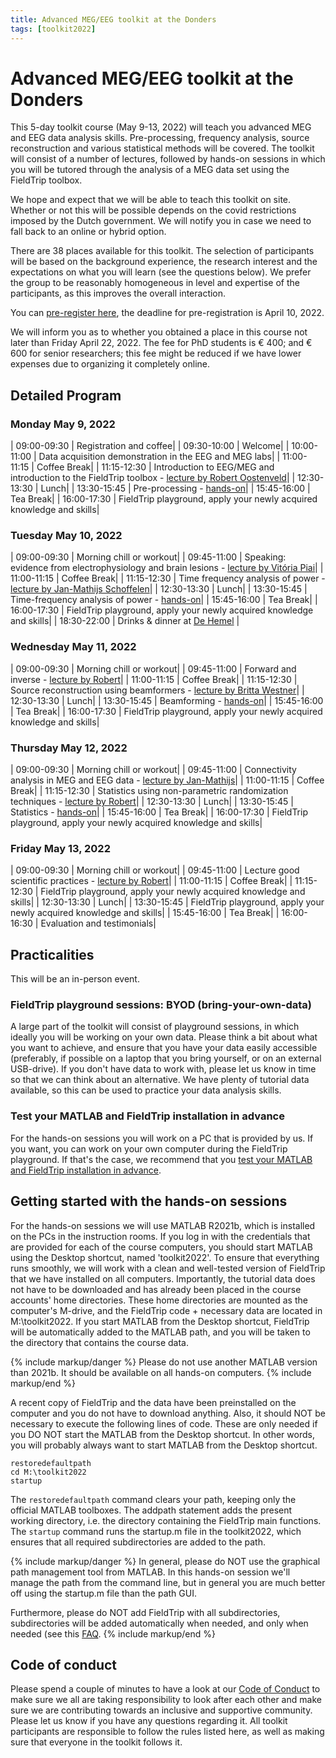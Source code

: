 ```yaml
---
title: Advanced MEG/EEG toolkit at the Donders
tags: [toolkit2022]
---
```


# Advanced MEG/EEG toolkit at the Donders

This 5-day toolkit course (May 9-13, 2022) will teach you advanced MEG and EEG data analysis skills. Pre-processing, frequency analysis, source reconstruction and various statistical methods will be covered. The toolkit will consist of a number of lectures, followed by hands-on sessions in which you will be tutored through the analysis of a MEG data set using the FieldTrip toolbox.

We hope and expect that we will be able to teach this toolkit on site. Whether or not this will be possible depends on the covid restrictions imposed by the Dutch government. We will notify you in case we need to fall back to an online or hybrid option.

There are 38 places available for this toolkit. The selection of participants will be based on the background experience, the research interest and the expectations on what you will learn (see the questions below). We prefer the group to be reasonably homogeneous in level and expertise of the participants, as this improves the overall interaction.

You can [pre-register here](https://www.ru.nl/donders/agenda/donders-tool-kits/vm-tool-kits/donders-meg-eeg-toolkit/), the deadline for pre-registration is April 10, 2022.

We will inform you as to whether you obtained a place in this course not later than Friday April 22, 2022. The fee for PhD students is € 400; and € 600 for senior researchers; this  fee might be reduced if we have lower expenses due to organizing it completely online.

## Detailed Program

### Monday May 9, 2022

| 09:00-09:30 | Registration and coffee|
| 09:30-10:00 | Welcome|
| 10:00-11:00 | Data acquisition demonstration in the EEG and MEG labs|
| 11:00-11:15 | Coffee Break|
| 11:15-12:30 | Introduction to EEG/MEG and introduction to the FieldTrip toolbox - [lecture by Robert Oostenveld](/assets/pdf/workshop/toolkit2022/introduction.pdf)|
| 12:30-13:30 | Lunch|
| 13:30-15:45 | Pre-processing - [hands-on](/tutorial/eventrelatedaveraging)|
| 15:45-16:00 | Tea Break|
| 16:00-17:30 | FieldTrip playground, apply your newly acquired knowledge and skills|
  
  
### Tuesday May 10, 2022

| 09:00-09:30 | Morning chill or workout|
| 09:45-11:00 | Speaking: evidence from electrophysiology and brain lesions - [lecture by Vitória Piai](/assets/pdf/workshop/toolkit2022/speaking.pdf)|
| 11:00-11:15 | Coffee Break|
| 11:15-12:30 | Time frequency analysis of power - [lecture by Jan-Mathijs Schoffelen](/assets/pdf/workshop/toolkit2022/frequency.pdf)|
| 12:30-13:30 | Lunch|
| 13:30-15:45 | Time-frequency analysis of power - [hands-on](/tutorial/timefrequencyanalysis)|
| 15:45-16:00 | Tea Break|
| 16:00-17:30 | FieldTrip playground, apply your newly acquired knowledge and skills|
| 18:30-22:00 | Drinks & dinner at [De Hemel](https://restaurantdehemel.nl/en/) |
  
  
### Wednesday May 11, 2022

| 09:00-09:30 | Morning chill or workout|
| 09:45-11:00 | Forward and inverse - [lecture by Robert](/assets/pdf/workshop/toolkit2022/forward_inverse.pdf)|
| 11:00-11:15 | Coffee Break|
| 11:15-12:30 | Source reconstruction using beamformers - [lecture by Britta Westner](/assets/pdf/workshop/toolkit2022/beamforming.pdf)|
| 12:30-13:30 | Lunch|
| 13:30-15:45 | Beamforming - [hands-on](/tutorial/beamformer)|
| 15:45-16:00 | Tea Break|
| 16:00-17:30 | FieldTrip playground, apply your newly acquired knowledge and skills|
  
  
### Thursday May 12, 2022

| 09:00-09:30 | Morning chill or workout|
| 09:45-11:00 | Connectivity analysis in MEG and EEG data - [lecture by Jan-Mathijs](/assets/pdf/workshop/toolkit2022/connectivity.pdf)|
| 11:00-11:15 | Coffee Break|
| 11:15-12:30 | Statistics using non-parametric randomization techniques - [lecture by Robert](/assets/pdf/workshop/toolkit2022/statistics.pdf)|
| 12:30-13:30 | Lunch|
| 13:30-15:45 | Statistics - [hands-on](/tutorial/cluster_permutation_timelock)|
| 15:45-16:00 | Tea Break|
| 16:00-17:30 | FieldTrip playground, apply your newly acquired knowledge and skills|
  
  
### Friday May 13, 2022

| 09:00-09:30 | Morning chill or workout|
| 09:45-11:00 | Lecture good scientific practices - [lecture by Robert](/assets/pdf/workshop/toolkit2022/openscience.pdf)|
| 11:00-11:15 | Coffee Break|
| 11:15-12:30 | FieldTrip playground, apply your newly acquired knowledge and skills|
| 12:30-13:30 | Lunch|
| 13:30-15:45 | FieldTrip playground, apply your newly acquired knowledge and skills|
| 15:45-16:00 | Tea Break|
| 16:00-16:30 | Evaluation and testimonials|

## Practicalities

This will be an in-person event.  

### FieldTrip playground sessions: BYOD (bring-your-own-data)
  
A large part of the toolkit will consist of playground sessions, in which ideally you will be working on your own data. Please think a bit about what you want to achieve, and ensure that you have your data easily accessible (preferably, if possible on a laptop that you bring yourself, or on an external USB-drive). If you don't have data to work with, please let us know in time so that we can think about an alternative. We have plenty of tutorial data available, so this can be used to practice your data analysis skills.  

### Test your MATLAB and FieldTrip installation in advance

For the hands-on sessions you will work on a PC that is provided by us. If you want, you can work on your own computer during the FieldTrip playground. If that's the case, we recommend that you [test your MATLAB and FieldTrip installation in advance](/workshop/toolkit2022/test_installation).


## Getting started with the hands-on sessions

For the hands-on sessions we will use MATLAB R2021b, which is installed on the PCs in the instruction rooms. If you log in with the credentials that are provided for each of the course computers, you should start MATLAB using the Desktop shortcut, named 'toolkit2022'. To ensure that everything runs smoothly, we will work with a clean and well-tested version of FieldTrip that we have installed on all computers. Importantly, the tutorial data does not have to be downloaded and has already been placed in the course accounts' home directories. These home directories are mounted as the computer's M-drive, and the FieldTrip code + necessary data are located in M:\toolkit2022. If you start MATLAB from the Desktop shortcut, FieldTrip will be automatically added to the MATLAB path, and you will be taken to the directory that contains the course data. 

{% include markup/danger %}
Please do not use another MATLAB version than 2021b. It should be available on all hands-on computers.
{% include markup/end %}

A recent copy of FieldTrip and the data have been preinstalled on the computer and you do not have to download anything. Also, it should NOT be necessary to execute the following lines of code. These are only needed if you DO NOT start the MATLAB from the Desktop shortcut. In other words, you will probably always want to start MATLAB from the Desktop shortcut.

    restoredefaultpath
    cd M:\toolkit2022
    startup

The `restoredefaultpath` command clears your path, keeping only the official MATLAB toolboxes. The addpath statement adds the present working directory, i.e. the directory containing the FieldTrip main functions. The `startup` command runs the startup.m file in the toolkit2022, which ensures that all required subdirectories are added to the path.

{% include markup/danger %}
In general, please do NOT use the graphical path management tool from MATLAB. In this hands-on session we'll manage the path from the command line, but in general you are much better off using the startup.m file than the path GUI.

Furthermore, please do NOT add FieldTrip with all subdirectories, subdirectories will be added automatically when needed, and only when needed (see this [FAQ](/faq/should_i_add_fieldtrip_with_all_subdirectories_to_my_matlab_path).
{% include markup/end %}


## Code of conduct

Please spend a couple of minutes to have a look at our [Code of Conduct](/workshop/toolkit2022/code_of_conduct) to make sure we all are taking responsibility to look after each other and make sure we are contributing towards an inclusive and supportive community. Please let us know if you have any questions regarding it. All toolkit participants are responsible to follow the rules listed here, as well as making sure that everyone in the toolkit follows it.
